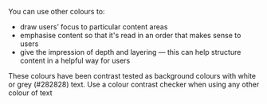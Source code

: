 You can use other colours to:

- draw users’ focus to particular content areas
- emphasise content so that it's read in an order that makes sense to users
- give the impression of depth and layering — this can help structure content in a helpful way for users

These colours have been contrast tested as background colours with white or grey (#282828) text. Use a colour contrast checker when using any other colour of text
